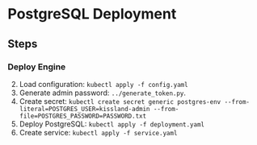 # PostgreSQL Deployment

## Steps
### Deploy Engine
2. Load configuration: `kubectl apply -f config.yaml`
3. Generate admin password: `../generate_token.py`.
4. Create secret: `kubectl create secret generic postgres-env --from-literal=POSTGRES_USER=kissland-admin --from-file=POSTGRES_PASSWORD=PASSWORD.txt`
5. Deploy PostgreSQL: `kubectl apply -f deployment.yaml`
6. Create service: `kubectl apply -f service.yaml`
